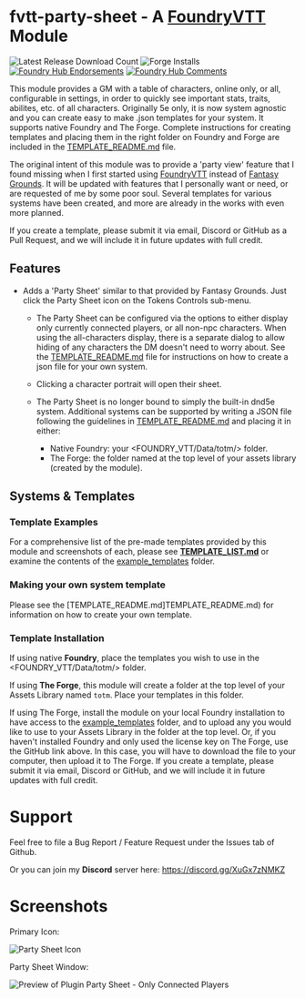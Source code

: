 # fvtt-party-sheet - A [FoundryVTT](https://www.foundryvtt.com) Module
![Latest Release Download Count](https://img.shields.io/badge/dynamic/json?label=Downloads@latest&query=assets%5B1%5D.download_count&url=https%3A%2F%2Fapi.github.com%2Frepos%2FEddieDover%2Ffvtt-party-sheet%2Freleases%2Flatest)
![Forge Installs](https://img.shields.io/badge/dynamic/json?label=Forge%20Installs&query=package.installs&suffix=%25&url=https%3A%2F%2Fforge-vtt.com%2Fapi%2Fbazaar%2Fpackage%2Ffvtt-party-sheet&colorB=4aa94a)
[![Foundry Hub Endorsements](https://img.shields.io/endpoint?logoColor=white&url=https%3A%2F%2Fwww.foundryvtt-hub.com%2Fwp-json%2Fhubapi%2Fv1%2Fpackage%2Ffvtt-party-sheet%2Fshield%2Fendorsements)](https://www.foundryvtt-hub.com/package/fvtt-party-sheet/)
[![Foundry Hub Comments](https://img.shields.io/endpoint?logoColor=white&url=https%3A%2F%2Fwww.foundryvtt-hub.com%2Fwp-json%2Fhubapi%2Fv1%2Fpackage%2Ffvtt-party-sheet%2Fshield%2Fcomments)](https://www.foundryvtt-hub.com/package/fvtt-party-sheet/)

This module provides a GM with a table of characters, online only, or all, configurable in settings, in order to quickly see important stats, traits, abilites, etc. of all characters. Originally 5e only, it is now system agnostic and you can create easy to make .json templates for your system. It supports native Foundry and The Forge. Complete instructions for creating templates and placing them in the right folder on Foundry and Forge are included in the [TEMPLATE_README.md](TEMPLATE_README.md) file.

The original intent of this module was to provide a 'party view' feature that I found missing when I first started using [FoundryVTT](https://www.foundryvtt.com) instead of [Fantasy Grounds](https://www.fantasygrounds.com). It will be updated with features that I personally want or need, or are requested of me by some poor soul. Several templates for various systems have been created, and more are already in the works with even more planned.

If you create a template, please submit it via email, Discord or GitHub as a Pull Request, and we will include it in future updates with full credit.

## Features
- Adds a 'Party Sheet' similar to that provided by Fantasy Grounds. Just click the Party Sheet icon on the Tokens Controls sub-menu.

  - The Party Sheet can be configured via the options to either display only currently connected players, or all non-npc characters. When using the all-characters display, there is a separate dialog to allow hiding of any characters the DM doesn't need to worry about. See the [TEMPLATE_README.md](TEMPLATE_README.md) file for instructions on how to create a json file for your own system.

  - Clicking a character portrait will open their sheet.

  - The Party Sheet is no longer bound to simply the built-in dnd5e system. Additional systems can be supported by writing a JSON file following the guidelines in [TEMPLATE_README.md](TEMPLATE_README.md) and placing it in either:

    - Native Foundry: your <FOUNDRY_VTT/Data/totm/> folder.
    - The Forge: the folder named <totm> at the top level of your assets library (created by the module).

## Systems & Templates

### Template Examples

For a comprehensive list of the pre-made templates provided by this module and screenshots of each, please see **[TEMPLATE_LIST.md](TEMPLATE_LIST.md)** or examine the contents of the [example_templates](https://github.com/EddieDover/fvtt-party-sheet/tree/main/example_templates) folder.

### Making your own system template

Please see the [TEMPLATE_README.md]TEMPLATE_README.md) for information on how to create your own template.

### Template Installation

If using native **Foundry**, place the templates you wish to use in the <FOUNDRY_VTT/Data/totm/> folder.

If using **The Forge**, this module will create a folder at the top level of your Assets Library named `totm`. Place your templates in this folder.

If using The Forge, install the module on your local Foundry installation to have access to the [example_templates](https://github.com/EddieDover/fvtt-party-sheet/tree/main/example_templates) folder, and to upload any you would like to use to your Assets Library in the <totm> folder at the top level. Or, if you haven't installed Foundry and only used the license key on The Forge, use the GitHub link above. In this case, you will have to download the file to your computer, then upload it to The Forge. If you create a template, please submit it via email, Discord or GitHub, and we will include it in future updates with full credit.

# Support

Feel free to file a Bug Report / Feature Request under the Issues tab of Github.

Or you can join my **Discord** server here: https://discord.gg/XuGx7zNMKZ

# Screenshots

Primary Icon:

![Party Sheet Icon](images/psi.png)

Party Sheet Window:

![Preview of Plugin Party Sheet - Only Connected Players](images/preview1.png)
